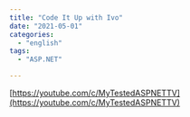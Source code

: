 ```yaml
---
title: "Code It Up with Ivo"
date: "2021-05-01"
categories:
  - "english"
tags:
  - "ASP.NET"

---
```


[https://youtube.com/c/MyTestedASPNETTV](https://youtube.com/c/MyTestedASPNETTV)
